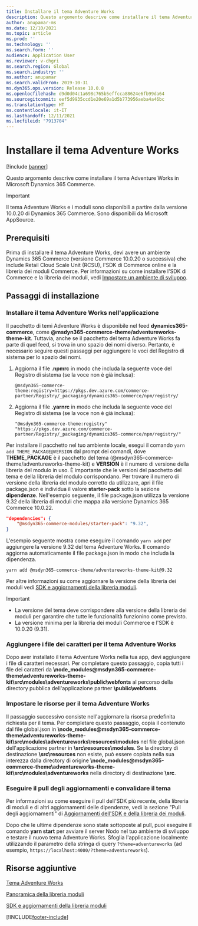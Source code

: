 ```yaml
---
title: Installare il tema Adventure Works
description: Questo argomento descrive come installare il tema Adventure Works in Microsoft Dynamics 365 Commerce.
author: anupamar-ms
ms.date: 12/10/2021
ms.topic: article
ms.prod: ''
ms.technology: ''
ms.search.form: ''
audience: Application User
ms.reviewer: v-chgri
ms.search.region: Global
ms.search.industry: ''
ms.author: anupamar
ms.search.validFrom: 2019-10-31
ms.dyn365.ops.version: Release 10.0.8
ms.openlocfilehash: d9d0d04c1a698c765b5effcca88624e6fb99da64
ms.sourcegitcommit: eef5d9935ccd1e20e69a1d5b773956aeba4a46bc
ms.translationtype: HT
ms.contentlocale: it-IT
ms.lasthandoff: 12/11/2021
ms.locfileid: "7913704"
---
```

# <a name="install-the-adventure-works-theme"></a>Installare il tema Adventure Works

[!include [banner](includes/banner.md)]

Questo argomento descrive come installare il tema Adventure Works in Microsoft Dynamics 365 Commerce. 

> [!IMPORTANT]
> Il tema Adventure Works e i moduli sono disponibili a partire dalla versione 10.0.20 di Dynamics 365 Commerce. Sono disponibili da Microsoft AppSource.

## <a name="prerequisites"></a>Prerequisiti

Prima di installare il tema Adventure Works, devi avere un ambiente Dynamics 365 Commerce (versione Commerce 10.0.20 o successiva) che include Retail Cloud Scale Unit (RCSU), l'SDK di Commerce online e la libreria dei moduli Commerce. Per informazioni su come installare l'SDK di Commerce e la libreria dei moduli, vedi [Impostare un ambiente di sviluppo](e-commerce-extensibility/setup-dev-environment.md). 

## <a name="installation-steps"></a>Passaggi di installazione

### <a name="install-the-adventure-works-theme-in-your-application"></a>Installare il tema Adventure Works nell'applicazione

Il pacchetto di temi Adventure Works è disponibile nel feed **dynamics365-commerce**, come **@msdyn365-commerce-theme/adventureworks-theme-kit**. Tuttavia, anche se il pacchetto del tema Adventure Works fa parte di quel feed, si trova in uno spazio dei nomi diverso. Pertanto, è necessario seguire questi passaggi per aggiungere le voci del Registro di sistema per lo spazio dei nomi.

1. Aggiorna il file **.npmrc** in modo che includa la seguente voce del Registro di sistema (se la voce non è già inclusa):

    `@msdyn365-commerce-theme:registry=https://pkgs.dev.azure.com/commerce-partner/Registry/_packaging/dynamics365-commerce/npm/registry/`

1. Aggiorna il file **.yarnrc** in modo che includa la seguente voce del Registro di sistema (se la voce non è già inclusa):

    `"@msdyn365-commerce-theme:registry" "https://pkgs.dev.azure.com/commerce-partner/Registry/_packaging/dynamics365-commerce/npm/registry/"`  
    
Per installare il pacchetto nel tuo ambiente locale, esegui il comando `yarn add THEME_PACKAGE@VERSION` dal prompt dei comandi, dove **THEME_PACKAGE** è il pacchetto del tema (@msdyn365-commerce-theme/adventureworks-theme-kit) e **VERSION** è il numero di versione della libreria del modulo in uso. È importante che le versioni del pacchetto del tema e della libreria del modulo corrispondano. Per trovare il numero di versione della libreria del modulo corretto da utilizzare, apri il file package.json e individua il valore **starter-pack** sotto la sezione **dipendenze**. Nell'esempio seguente, il file package.json utilizza la versione 9.32 della libreria di moduli che mappa alla versione Dynamics 365 Commerce 10.0.22.  

```json
"dependencies": {
    "@msdyn365-commerce-modules/starter-pack": "9.32",
}
```

L'esempio seguente mostra come eseguire il comando `yarn add` per aggiungere la versione 9.32 del tema Adventure Works. Il comando aggiorna automaticamente il file package.json in modo che includa la dipendenza.

`yarn add @msdyn365-commerce-theme/adventureworks-theme-kit@9.32`

Per altre informazioni su come aggiornare la versione della libreria dei moduli vedi [SDK e aggiornamenti della libreria moduli](e-commerce-extensibility/sdk-updates.md). 

> [!IMPORTANT]
> - La versione del tema deve corrispondere alla versione della libreria dei moduli per garantire che tutte le funzionalità funzionino come previsto. 
> - La versione minima per la libreria dei moduli Commerce e l'SDK è 10.0.20 (9.31). 

### <a name="add-the-font-files-for-the-adventure-works-theme"></a>Aggiungere i file dei caratteri per il tema Adventure Works

Dopo aver installato il tema Adventure Works nella tua app, devi aggiungere i file di caratteri necessari. Per completare questo passaggio, copia tutti i file dei caratteri da **\node_modules@msdyn365-commerce-theme\adventureworks-theme-kit\src\modules\adventureworks\public\webfonts** al percorso della directory pubblica dell'applicazione partner **\public\webfonts**.

### <a name="set-up-the-resources-for-the-adventure-works-theme"></a>Impostare le risorse per il tema Adventure Works

Il passaggio successivo consiste nell'aggiornare la risorsa predefinita richiesta per il tema. Per completare questo passaggio, copia il contenuto dal file global.json in **\node_modules@msdyn365-commerce-theme\adventureworks-theme-kit\src\modules\adventureworks\resources\modules** nel file global.json dell'applicazione partner in **\src\resources\modules**. Se la directory di destinazione **\src\resources** non esiste, può essere copiata nella sua interezza dalla directory di origine **\node_modules@msdyn365-commerce-theme\adventureworks-theme-kit\src\modules\adventureworks** nella directory di destinazione **\src**.

### <a name="pull-updates-and-validate-the-theme"></a>Eseguire il pull degli aggiornamenti e convalidare il tema

Per informazioni su come eseguire il pull dell'SDK più recente, della libreria di moduli e di altri aggiornamenti delle dipendenze, vedi la sezione "Pull degli aggiornamenti" di [Aggiornamenti dell'SDK e della libreria dei moduli](e-commerce-extensibility/sdk-updates.md#pull-updates).

Dopo che le ultime dipendenze sono state sottoposte al pull, puoi eseguire il comando **yarn start** per avviare il server Nodo nel tuo ambiente di sviluppo e testare il nuovo tema Adventure Works. Sfoglia l'applicazione localmente utilizzando il parametro della stringa di query `?theme=adventureworks` (ad esempio, `https://localhost:4000/?theme=adventureworks`).

## <a name="additional-resources"></a>Risorse aggiuntive

[Tema Adventure Works](adventure-works-theme.md)

[Panoramica della libreria moduli](starter-kit-overview.md)

[SDK e aggiornamenti della libreria moduli](e-commerce-extensibility/sdk-updates.md)

[!INCLUDE[footer-include](../includes/footer-banner.md)]
